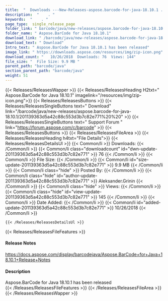 ```yaml
---
title:  "  Downloads ---New-Releases-aspose.barcode-for-java-18.10.1 . " 
description:  "    . " 
keywords:  "    . " 
page_type:  single_release_page
folder_link: " barcode/java/new-releases/aspose.barcode-for-java-18.10.1/"
folder_name: " Aspose.BarCode for Java 18.10.1"
download_link: " /barcode/java/new-releases/aspose.barcode-for-java-18.10.1/201139363d5a42c88c553d3b7c82e771"
download_text: " Download"
Intro_text: " Aspose.BarCode for Java 18.10.1 has been released"
image_link: " https://downloads.aspose.com/resources/img/zip-icon.png"
download_count: "   10/26/2018  Downloads: 76  Views: 144"
file_size: "  File Size: 9.9 MB "
parent_path: "barcode/java"
section_parent_path: "barcode/java"
weight: 51 
---
```


{{< Releases/ReleasesWapper >}}
  {{< Releases/ReleasesHeading H2txt=" Aspose.BarCode for Java 18.10.1" imagelink="/resources/img/zip-icon.png">}}
  {{< Releases/ReleasesButtons >}}
    {{< Releases/ReleasesSingleButtons text=" Download" link="/barcode/java/new-releases/aspose.barcode-for-java-18.10.1/201139363d5a42c88c553d3b7c82e771%20%20" >}}
    {{< Releases/ReleasesSingleButtons text=" Support Forum " link="https://forum.aspose.com/c/barcode" >}}
  {{< Releases/ReleasesButtons >}}
  {{< Releases/ReleasesFileArea >}}
    {{< Releases/ReleasesHeading h4txt="File Details">}}
    {{< Releases/ReleasesDetailsUl >}}
            {{< Common/li  >}} Downloads: {{< /Common/li >}} 
      {{< Common/li class="downloadcount" id="dwn-update-201139363d5a42c88c553d3b7c82e771" >}} 76 {{< /Common/li >}} 
      {{< Common/li  >}} File Size: {{< /Common/li >}} 
      {{< Common/li id="size-update-201139363d5a42c88c553d3b7c82e771" >}} 9.9 MB {{< /Common/li >}} 
      {{< Common/li  class="hide" >}} Posted By: {{< /Common/li >}} 
      {{< Common/li class="hide" id="author-update-201139363d5a42c88c553d3b7c82e771" >}} Aleksander.Grinin {{< /Common/li >}} 
      {{< Common/li class="hide"  >}} Views: {{< /Common/li >}} 
      {{< Common/li class="hide" id="view-update-201139363d5a42c88c553d3b7c82e771" >}} 145 {{< /Common/li >}} 
      {{< Common/li  >}} Date Added: {{< /Common/li >}} 
      {{< Common/li id="added-update-201139363d5a42c88c553d3b7c82e771" >}} 10/26/2018 {{< /Common/li >}} 

    {{< /Releases/ReleasesDetailsUl >}}

  {{< Releases/ReleasesFileFeatures >}}
      <h4>Release Notes</h4><div><a href="https://docs.aspose.com/display/barcodejava/Aspose.BarCode+for+Java+18.10.1+Release+Notes">https://docs.aspose.com/display/barcodejava/Aspose.BarCode+for+Java+18.10.1+Release+Notes</a></div><h4>Description</h4><div class="HTMLDescription">Aspose.BarCode for Java 18.10.1 has been released</div>
  {{< /Releases/ReleasesFileFeatures >}}
 {{< /Releases/ReleasesFileArea >}}
{{< /Releases/ReleasesWapper >}}



